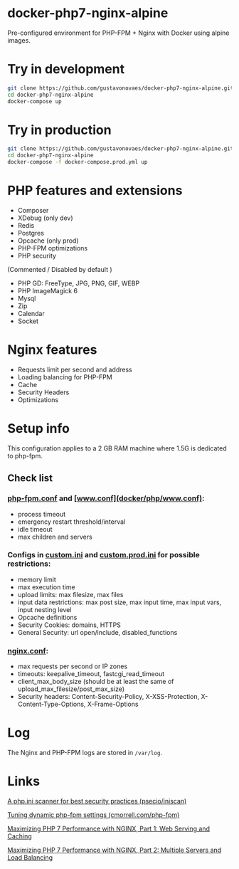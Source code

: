 # docker-php7-nginx-alpine

Pre-configured environment for PHP-FPM + Nginx with Docker using alpine images.

# Try in development

```sh
git clone https://github.com/gustavonovaes/docker-php7-nginx-alpine.git
cd docker-php7-nginx-alpine
docker-compose up 
```

# Try in production

```sh
git clone https://github.com/gustavonovaes/docker-php7-nginx-alpine.git
cd docker-php7-nginx-alpine
docker-compose -f docker-compose.prod.yml up
```

# PHP features and extensions
 - Composer
 - XDebug (only dev)
 - Redis
 - Postgres
 - Opcache (only prod)
 - PHP-FPM optimizations
 - PHP security 

(Commented / Disabled by default )
 - PHP GD: FreeType, JPG, PNG, GIF, WEBP
 - PHP ImageMagick 6
 - Mysql
 - Zip
 - Calendar
 - Socket

# Nginx features
 - Requests limit per second and address
 - Loading balancing for PHP-FPM
 - Cache
 - Security Headers
 - Optimizations

# Setup info
 This configuration applies to a 2 GB RAM machine where 1.5G is dedicated to php-fpm.

## Check list

### [php-fpm.conf](docker/php/php-fpm.conf) and [www.conf](docker/php/www.conf):
 - process timeout
 - emergency restart threshold/interval
 - idle timeout
 - max children and servers

### Configs in [custom.ini](docker/php/custom.ini) and [custom.prod.ini](docker/php/custom.prod.ini) for possible restrictions:
 - memory limit
 - max execution time
 - upload limits: max filesize, max files
 - input data restrictions: max post size, max input time, max input vars, input nesting level
 - Opcache definitions
 - Security Cookies: domains, HTTPS
 - General Security: url open/include, disabled_functions

### [nginx.conf](docker/nginx/nginx.conf):
   - max requests per second or IP zones
   - timeouts: keepalive_timeout, fastcgi_read_timeout
   - client_max_body_size (should be at least the same of upload_max_filesize/post_max_size)
   - Security headers: Content-Security-Policy, X-XSS-Protection, X-Content-Type-Options, X-Frame-Options

# Log

The Nginx and PHP-FPM logs are stored in `/var/log`.


# Links

[A php.ini scanner for best security practices (psecio/iniscan)](https://github.com/psecio/iniscan)

[Tuning dynamic php-fpm settings (cmorrell.com/php-fpm)](https://cmorrell.com/php-fpm/)

[Maximizing PHP 7 Performance with NGINX, Part 1: Web Serving and Caching](https://www.nginx.com/blog/maximizing-php-7-performance-with-nginx-part-ii-multiple-servers-and-load-balancing/)

[Maximizing PHP 7 Performance with NGINX, Part 2: Multiple Servers and Load Balancing](https://www.nginx.com/blog/maximizing-php-7-performance-with-nginx-part-ii-multiple-servers-and-load-balancing/)
